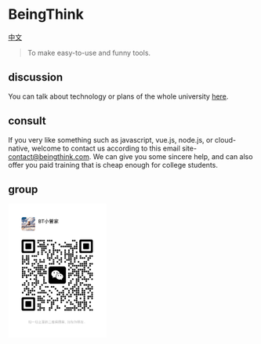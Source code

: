# BeingThink

[中文](./README.zh-CN.md)

> To make easy-to-use and funny tools.

## discussion

You can talk about technology or plans of the whole university [here](https://github.com/orgs/BeingThink/discussions).

## consult

If you very like something such as javascript, vue.js, node.js, or cloud-native, welcome to contact us according to this email site-[contact@beingthink.com](contact@beingthink.com). We can give you some sincere help, and can also offer you paid training that is cheap enough for college students.

## group

<img width="200" src="/profile/bter.png" />
